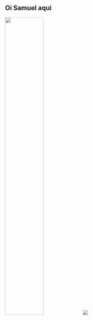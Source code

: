 ## Oi Samuel aqui

<div>
  <img width=50% src="https://github-readme-stats.vercel.app/api?username=anuraghazra&theme=calm_pink&show_icons=true"/>
  <img src="https://github-readme-stats.vercel.app/api/top-langs/?username=anuraghazra&layout=donut"/>
</div>

